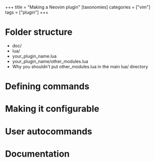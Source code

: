 +++
title = "Making a Neovim plugin"
[taxonomies]
categories = ["vim"]
tags = ["plugin"]
+++

# Folder structure
- doc/
- lua/
- your_plugin_name.lua
- your_plugin_name/other_modules.lua
- Why you shouldn't put other_modules.lua in the main lua/ directory

# Defining commands

# Making it configurable

# User autocommands

# Documentation
